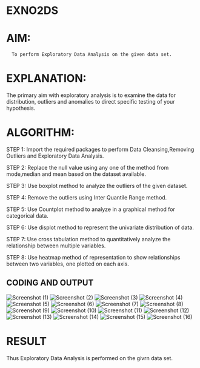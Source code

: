 # EXNO2DS
# AIM:
      To perform Exploratory Data Analysis on the given data set.
      
# EXPLANATION:
  The primary aim with exploratory analysis is to examine the data for distribution, outliers and anomalies to direct specific testing of your hypothesis.
  
# ALGORITHM:
STEP 1: Import the required packages to perform Data Cleansing,Removing Outliers and Exploratory Data Analysis.

STEP 2: Replace the null value using any one of the method from mode,median and mean based on the dataset available.

STEP 3: Use boxplot method to analyze the outliers of the given dataset.

STEP 4: Remove the outliers using Inter Quantile Range method.

STEP 5: Use Countplot method to analyze in a graphical method for categorical data.

STEP 6: Use displot method to represent the univariate distribution of data.

STEP 7: Use cross tabulation method to quantitatively analyze the relationship between multiple variables.

STEP 8: Use heatmap method of representation to show relationships between two variables, one plotted on each axis.

## CODING AND OUTPUT
![Screenshot (1)](https://github.com/user-attachments/assets/49a228ac-729c-435f-9930-81710934bb86)
![Screenshot (2)](https://github.com/user-attachments/assets/3486c301-aa56-4c66-813b-17809ae4e71c)
![Screenshot (3)](https://github.com/user-attachments/assets/f9a72a8a-70fd-476b-8bf7-f7dc9ec59d9c)
![Screenshot (4)](https://github.com/user-attachments/assets/0d47465c-1e15-4c89-bf69-1c25141a0af2)
![Screenshot (5)](https://github.com/user-attachments/assets/01266d7d-97df-4222-b616-0ccd6aeb3da5)
![Screenshot (6)](https://github.com/user-attachments/assets/0233cdd3-dbe2-4b50-adcc-323c7190ff44)
![Screenshot (7)](https://github.com/user-attachments/assets/51e4c271-7e83-48b3-9a1a-b47294f6766b)
![Screenshot (8)](https://github.com/user-attachments/assets/f35f897d-3090-46b4-a82a-5f70d4954134)
![Screenshot (9)](https://github.com/user-attachments/assets/727cfc4f-46e9-4038-aaac-f1fc9a1055f0)
![Screenshot (10)](https://github.com/user-attachments/assets/8bb9dfdc-3e03-4ac7-bbc8-5b883229ba64)
![Screenshot (11)](https://github.com/user-attachments/assets/5c1ea2f0-73cc-40fe-9376-f94f7a24b6f0)
![Screenshot (12)](https://github.com/user-attachments/assets/1489a056-9c3a-4ba1-a506-12347bd4ba17)
![Screenshot (13)](https://github.com/user-attachments/assets/3a985bb3-4a6e-4a82-8321-6ecf959ad278)
![Screenshot (14)](https://github.com/user-attachments/assets/a6df9358-0a4a-4773-986b-2d56c92657d6)
![Screenshot (15)](https://github.com/user-attachments/assets/121c2101-b11e-42d8-b7bd-9910e3e108e0)
![Screenshot (16)](https://github.com/user-attachments/assets/76356e5d-5a4b-4240-80ce-5361b91d6844)







# RESULT
 Thus Exploratory Data Analysis is performed on the givrn data set.
 
